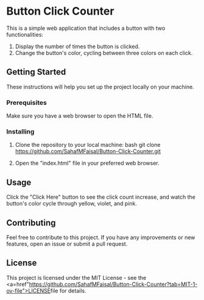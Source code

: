 
# Button Click Counter

This is a simple web application that includes a button with two functionalities:

1. Display the number of times the button is clicked.
2. Change the button's color, cycling between three colors on each click.

## Getting Started

These instructions will help you set up the project locally on your machine.

### Prerequisites

Make sure you have a web browser to open the HTML file.

### Installing

1. Clone the repository to your local machine:
bash
git clone https://github.com/SahafMFaisal/Button-Click-Counter.git

2. Open the "index.html" file in your preferred web browser.

## Usage

Click the "Click Here" button to see the click count increase, and watch the button's color cycle through yellow, violet, and pink.

## Contributing

Feel free to contribute to this project. If you have any improvements or new features, open an issue or submit a pull request.

## License

This project is licensed under the MIT License - see the <a=href"https://github.com/SahafMFaisal/Button-Click-Counter?tab=MIT-1-ov-file">LICENSE</a>file for details.
